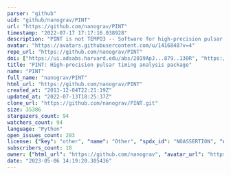```yaml
---
parser: "github"
uid: "github/nanograv/PINT"
url: "https://github.com/nanograv/PINT"
timestamp: "2022-07-17 17:17:16.038928"
description: "PINT is not TEMPO3 -- Software for high-precision pulsar timing"
avatar: "https://avatars.githubusercontent.com/u/1416848?v=4"
repo_url: "https://github.com/nanograv/PINT"
doi: ["https://ui.adsabs.harvard.edu/abs/2019ApJ...879..130R", "https://ui.adsabs.harvard.edu/abs/2019ascl.soft02007L/abstract"]
title: "PINT: High-precision pulsar timing analysis package"
name: "PINT"
full_name: "nanograv/PINT"
html_url: "https://github.com/nanograv/PINT"
created_at: "2013-12-04T22:21:19Z"
updated_at: "2022-07-13T18:25:37Z"
clone_url: "https://github.com/nanograv/PINT.git"
size: 35386
stargazers_count: 94
watchers_count: 94
language: "Python"
open_issues_count: 203
license: {"key": "other", "name": "Other", "spdx_id": "NOASSERTION", "url": null, "node_id": "MDc6TGljZW5zZTA="}
subscribers_count: 18
owner: {"html_url": "https://github.com/nanograv", "avatar_url": "https://avatars.githubusercontent.com/u/1416848?v=4", "login": "nanograv", "type": "Organization"}
date: "2023-05-06 14:19:20.305436"
---
```

